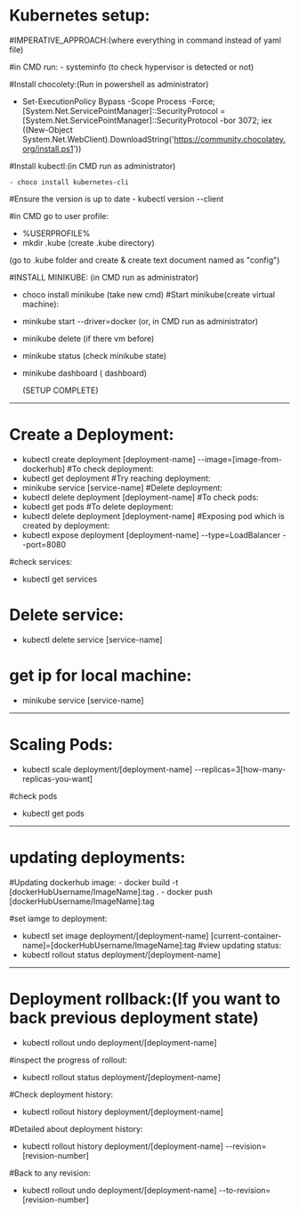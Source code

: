 # Kubernetes setup:
#IMPERATIVE_APPROACH:(where everything in command instead of yaml file)

#in CMD run:
    - systeminfo (to check hypervisor is detected or not)

#Install chocolety:(Run in powershell as administrator)

   - Set-ExecutionPolicy Bypass -Scope Process -Force; [System.Net.ServicePointManager]::SecurityProtocol = [System.Net.ServicePointManager]::SecurityProtocol -bor 3072; iex ((New-Object System.Net.WebClient).DownloadString('https://community.chocolatey.org/install.ps1'))

#Install kubectl:(in CMD run as administrator)

    - choco install kubernetes-cli

#Ensure the version is up to date
    - kubectl version --client

#in CMD go to user profile:
   - %USERPROFILE%
   - mkdir .kube (create .kube directory)

 (go to .kube folder and create & create text document named as "config")

#INSTALL MINIKUBE:
(in CMD run as administrator)
  - choco install minikube
(take new cmd)
#Start minikube(create virtual machine):
  - minikube start --driver=docker (or, in CMD run as administrator)
  - minikube delete (if there vm before)
  - minikube status (check minikube state)
  - minikube dashboard ( dashboard)

     (SETUP COMPLETE)
------------------------------------------------------------------------------------------------------------------------------------------------------------------------------------------------------------------
# Create a Deployment:
 - kubectl create deployment [deployment-name] --image=[image-from-dockerhub]
#To check deployment:
 - kubectl get deployment
#Try reaching deployment:
  - minikube service [service-name]
#Delete deployment:
  - kubectl delete deployment [deployment-name]
#To check pods:
 - kubectl get pods
#To delete deployment:
 - kubectl delete deployment [deployment-name]
#Exposing pod which is created by deployment:
 - kubectl expose deployment [deployment-name] --type=LoadBalancer --port=8080

#check services:
  - kubectl get services
# Delete service:
  - kubectl delete service [service-name]
# get ip for local machine:
  - minikube service [service-name]
------------------------------------------------------------------------------------------------------------------------------------------------------------------------------------------------------------------


# Scaling Pods:

  - kubectl scale deployment/[deployment-name] --replicas=3[how-many-replicas-you-want]

#check pods
  - kubectl get pods

------------------------------------------------------------------------------------------------------------------------------------------------------------------------------------------------------------------
# updating deployments:
   #Updating dockerhub image:
     - docker build -t [dockerHubUsername/ImageName]:tag .
     - docker push [dockerHubUsername/ImageName]:tag


#set iamge to deployment:
  - kubectl set image deployment/[deployment-name] [current-container-name]=[dockerHubUsername/ImageName]:tag
#view updating status:
  - kubectl rollout status deployment/[deployment-name]

-----------------------------------------------------------------------------------------------------------------------------------------------------------------------------------------------------------------

# Deployment rollback:(If you want to back previous deployment state)
  - kubectl rollout undo deployment/[deployment-name]

#inspect the progress of rollout:
  - kubectl rollout status deployment/[deployment-name]

#Check deployment history:
  - kubectl rollout history deployment/[deployment-name]

#Detailed about deployment history:
  - kubectl rollout history deployment/[deployment-name] --revision=[revision-number]

#Back to any revision:
  - kubectl rollout undo deployment/[deployment-name] --to-revision=[revision-number]

